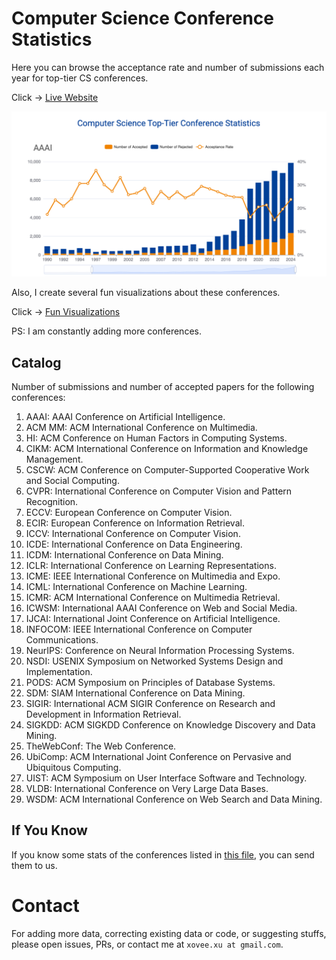 # Computer Science Conference Statistics

Here you can browse the acceptance rate and number of submissions each year for top-tier CS conferences.

Click -> [Live Website](https://csconfstats.xoveexu.com/)

![](./img/csconfstats-intro.png)

Also, I create several fun visualizations about these conferences. 

Click -> [Fun Visualizations](https://csconfstats.xoveexu.com/fun-fact.html)

PS: I am constantly adding more conferences. 

## Catalog

Number of submissions and number of accepted papers for the following conferences:

1. AAAI: AAAI Conference on Artificial Intelligence.
1. ACM MM: ACM International Conference on Multimedia.
1. HI: ACM Conference on Human Factors in Computing Systems.
1. CIKM: ACM International Conference on Information and Knowledge Management.
1. CSCW: ACM Conference on Computer-Supported Cooperative Work and Social Computing.
1. CVPR: International Conference on Computer Vision and Pattern Recognition.
1. ECCV: European Conference on Computer Vision.
1. ECIR: European Conference on Information Retrieval.
1. ICCV: International Conference on Computer Vision.
1. ICDE: International Conference on Data Engineering.
1. ICDM: International Conference on Data Mining.
1. ICLR: International Conference on Learning Representations.
1. ICME: IEEE International Conference on Multimedia and Expo.
1. ICML: International Conference on Machine Learning.
1. ICMR: ACM International Conference on Multimedia Retrieval.
1. ICWSM: International AAAI Conference on Web and Social Media.
1. IJCAI: International Joint Conference on Artificial Intelligence.
1. INFOCOM: IEEE International Conference on Computer Communications.
1. NeurIPS: Conference on Neural Information Processing Systems.
1. NSDI: USENIX Symposium on Networked Systems Design and Implementation.
1. PODS: ACM Symposium on Principles of Database Systems.
1. SDM: SIAM International Conference on Data Mining.
1. SIGIR: International ACM SIGIR Conference on Research and Development in Information Retrieval.
1. SIGKDD: ACM SIGKDD Conference on Knowledge Discovery and Data Mining.
1. TheWebConf: The Web Conference.
1. UbiComp: ACM International Joint Conference on Pervasive and Ubiquitous Computing.
1. UIST: ACM Symposium on User Interface Software and Technology.
1. VLDB: International Conference on Very Large Data Bases.
1. WSDM: ACM International Conference on Web Search and Data Mining.


## If You Know

If you know some stats of the conferences listed in [this file](./If-You-Know.md), you can send them to us. 

# Contact

For adding more data, correcting existing data or code, or suggesting stuffs, please open issues, PRs, or contact me at `xovee.xu at gmail.com`. 